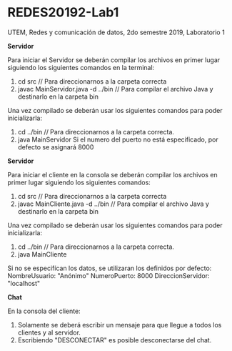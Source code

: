 # REDES20192-Lab1
UTEM, Redes y comunicación de datos, 2do semestre 2019, Laboratorio 1

**Servidor**

Para iniciar el Servidor se deberán compilar los archivos en primer lugar siguiendo los siguientes comandos en la terminal:
 1. cd src // Para direccionarnos a la carpeta correcta
 2. javac MainServidor.java -d ../bin // Para compilar el archivo Java y destinarlo en la carpeta bin

Una vez compilado se deberán usar los siguientes comandos para poder inicializarla:
 1. cd ../bin // Para direccionarnos a la carpeta correcta.
 2. java MainServidor
Si el numero del puerto no está especificado, por defecto se asignará 8000

**Servidor**

Para iniciar el cliente en la consola se deberán compilar los archivos en primer lugar siguiendo los siguientes comandos:
 1. cd src // Para direccionarnos a la carpeta correcta
 2. javac MainCliente.java -d ../bin // Para compilar el archivo Java y destinarlo en la carpeta bin

Una vez compilado se deberán usar los siguientes comandos para poder inicializarla:
 1. cd ../bin // Para direccionarnos a la carpeta correcta.
 2. java MainCliente

Si no se especifícan los datos, se utilizaran los definidos por defecto:
NombreUsuario: "Anónimo"
NumeroPuerto: 8000
DireccionServidor: "localhost"

**Chat**

En la consola del cliente:
1. Solamente se deberá escribir un mensaje para que llegue a todos los clientes y al servidor.
2. Escribiendo "DESCONECTAR" es posible desconectarse del chat.